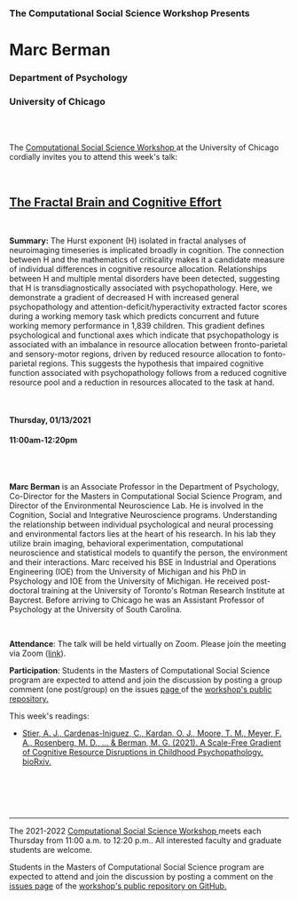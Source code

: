 

<h3 class=pfblock-header> The Computational Social Science Workshop Presents </h3>

<h1 class=pfblock-header3> Marc Berman </h1>
<h3 class=pfblock-header3> Department of Psychology </h3>
<h3 class=pfblock-header3> University of Chicago </h3>

<br><br>



<p class=pfblock-header3>The <a href="https://macss.uchicago.edu/content/computation-workshop"> Computational Social Science Workshop </a> at the University of Chicago cordially invites you to attend this week's talk:</p>



<br>

<div class=pfblock-header3>
<h2 class=pfblock-header>
  <a href=https://github.com/uchicago-computation-workshop/Winter2022/tree/master/01-13_Berman> The Fractal Brain and Cognitive Effort </a>
</h2>

<br>
</div>



<p class=footertext2>

**Summary:** The Hurst exponent (H) isolated in fractal analyses of neuroimaging timeseries is implicated broadly in cognition. The connection between H and the mathematics of criticality makes it a candidate measure of individual differences in cognitive resource allocation. Relationships between H and multiple mental disorders have been detected, suggesting that H is transdiagnostically associated with psychopathology. Here, we demonstrate a gradient of decreased H with increased general psychopathology and attention-deficit/hyperactivity extracted factor scores during a working memory task which predicts concurrent and future working memory performance in 1,839
children. This gradient defines psychological and functional axes which indicate that psychopathology is associated with an imbalance in resource allocation between fronto-parietal and sensory-motor regions, driven by reduced
resource allocation to fonto-parietal regions. This suggests the hypothesis that impaired cognitive function associated with psychopathology follows from a
reduced cognitive resource pool and a reduction in resources allocated to the
task at hand.


</p>

<br>

<h4 class=pfblock-header3> Thursday, 01/13/2021 </h4>
<h4 class=pfblock-header3> 11:00am-12:20pm </h4>

<br><br>

<p class=footertext2>

**Marc Berman** is an Associate Professor in the Department of Psychology, Co-Director for the Masters in Computational Social Science Program, and Director of the Environmental Neuroscience Lab. He is involved in the Cognition, Social and Integrative Neuroscience programs. Understanding the relationship between individual psychological and neural processing and environmental factors lies at the heart of his research. In his lab they utilize brain imaging, behavioral experimentation, computational neuroscience and statistical models to quantify the person, the environment and their interactions. Marc received his BSE in Industrial and Operations Engineering (IOE) from the University of Michigan and his PhD in Psychology and IOE from the University of Michigan. He received post-doctoral training at the University of Toronto's Rotman Research Institute at Baycrest. Before arriving to Chicago he was an Assistant Professor of Psychology at the University of South Carolina.
</p>

<br>

<p class=footertext2>

**Attendance**: The talk will be held virtually on Zoom. Please join the meeting via Zoom ([link](https://uchicago.zoom.us/j/91512747624?pwd=MXhvRFVsODc3Y0M0ckxLZUF1RWk1dz09)).
</p>

<p class=footertext2>

**Participation**: Students in the Masters of Computational Social Science program are expected to attend and join the discussion by posting a group comment (one post/group) on the issues <a href= https://github.com/uchicago-computation-workshop/Winter2022/issues/1> page </a> of the <a href="https://github.com/uchicago-computation-workshop"> workshop's public repository.</a>

This week's readings:

- [Stier, A. J., Cardenas-Iniguez, C., Kardan, O. J., Moore, T. M., Meyer, F. A., Rosenberg, M. D., ... & Berman, M. G. (2021). A Scale-Free Gradient of Cognitive Resource Disruptions in Childhood Psychopathology. bioRxiv.](berman_reading1.pdf)


<br>

<br><br>

---

<p class=footertext> The 2021-2022 <a href="https://macss.uchicago.edu/content/computation-workshop"> Computational Social Science Workshop </a> meets each Thursday from 11:00 a.m. to 12:20 p.m.. All interested faculty and graduate students are welcome.</p>



<p class=footertext> Students in the Masters of Computational Social Science program are expected to attend and join the discussion by posting a comment on the <a href=https://github.com/uchicago-computation-workshop/Winter2022/issues/1>issues page</a> of the <a href=https://github.com/uchicago-computation-workshop/Winter2022/tree/master/01-13_Berman>workshop's public repository on GitHub.</a></p>
